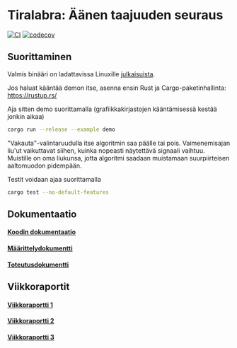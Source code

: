 # Tiralabra: Äänen taajuuden seuraus

[![CI](https://github.com/ollpu/tiralabra/actions/workflows/coverage.yml/badge.svg)](https://github.com/ollpu/tiralabra/actions/workflows/coverage.yml)
[![codecov](https://codecov.io/gh/ollpu/tiralabra/branch/main/graph/badge.svg?token=NXYLTIWRUU)](https://codecov.io/gh/ollpu/tiralabra)

## Suorittaminen

Valmis binääri on ladattavissa Linuxille [julkaisuista](https://github.com/ollpu/tiralabra/releases).

Jos haluat kääntää demon itse, asenna ensin Rust ja Cargo-paketinhallinta: https://rustup.rs/

Aja sitten demo suorittamalla (grafiikkakirjastojen kääntämisessä kestää jonkin aikaa)

```sh
cargo run --release --example demo
```

"Vakauta"-valintaruudulla itse algoritmin saa päälle tai pois. Vaimenemisajan liu'ut
vaikuttavat siihen, kuinka nopeasti näytettävä signaali vaihtuu. Muistille on oma liukunsa,
jotta algoritmi saadaan muistamaan suurpiirteisen aaltomuodon pidempään.


Testit voidaan ajaa suorittamalla

```sh
cargo test --no-default-features
```

## Dokumentaatio

#### [Koodin dokumentaatio](https://ollpu.github.io/tiralabra)
#### [Määrittelydokumentti](dokumentaatio/määrittelydokumentti.md)
#### [Toteutusdokumentti](dokumentaatio/toteutusdokumentti.pdf)

## Viikkoraportit

#### [Viikkoraportti 1](dokumentaatio/viikkoraportti1.md)
#### [Viikkoraportti 2](dokumentaatio/viikkoraportti2.md)
#### [Viikkoraportti 3](dokumentaatio/viikkoraportti3.md)
